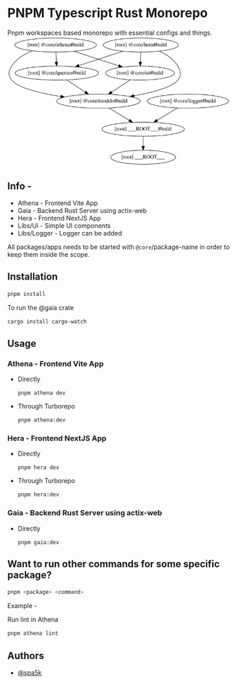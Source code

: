 # PNPM Typescript Rust Monorepo

Pnpm workspaces based monorepo with essential configs and things.
![enter image description here](graph.png)

## Info -

- Athena - Frontend Vite App
- Gaia - Backend Rust Server using actix-web
- Hera - Frontend NextJS App
- Libs/Ui - Simple UI components
- Libs/Logger - Logger can be added

All packages/apps needs to be started with `@core`/package-name in order to keep them inside the scope.

## Installation

```sh
pnpm install
```

To run the @gaia crate

```sh
cargo install cargo-watch
```

## Usage

### Athena - Frontend Vite App

- Directly
  ```
  pnpm athena dev
  ```
- Through Turborepo
  ```sh
  pnpm athena:dev
  ```

### Hera - Frontend NextJS App

- Directly
  ```
  pnpm hera dev
  ```
- Through Turborepo
  ```sh
  pnpm hera:dev
  ```

### Gaia - Backend Rust Server using actix-web

- Directly

  ```
  pnpm gaia:dev
  ```

## Want to run other commands for some specific package?

```sh
pnpm <package> <command>
```

Example -

Run lint in Athena

```sh
pnpm athena lint
```

## Authors

- [@spa5k](https://www.github.com/spa5k)
